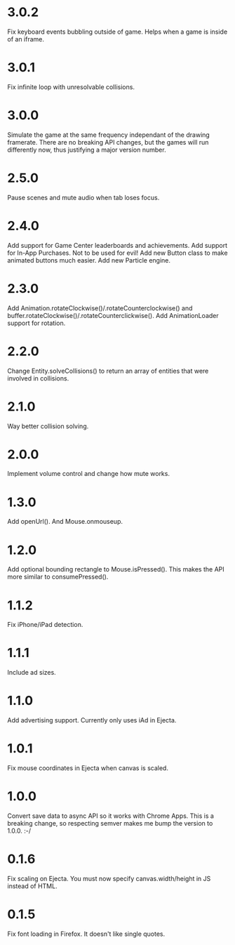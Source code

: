 # 3.0.2

Fix keyboard events bubbling outside of game. Helps when a game is inside of an iframe.

# 3.0.1

Fix infinite loop with unresolvable collisions.

# 3.0.0

Simulate the game at the same frequency independant of the drawing framerate.
There are no breaking API changes, but the games will run differently now, thus justifying a major version number.

# 2.5.0

Pause scenes and mute audio when tab loses focus.

# 2.4.0

Add support for Game Center leaderboards and achievements.
Add support for In-App Purchases. Not to be used for evil!
Add new Button class to make animated buttons much easier.
Add new Particle engine.

# 2.3.0

Add Animation.rotateClockwise()/.rotateCounterclockwise() and buffer.rotateClockwise()/.rotateCounterclickwise(). Add AnimationLoader support for rotation.

# 2.2.0

Change Entity.solveCollisions() to return an array of entities that were involved in collisions.

# 2.1.0

Way better collision solving.

# 2.0.0

Implement volume control and change how mute works.

# 1.3.0

Add openUrl(). And Mouse.onmouseup.

# 1.2.0

Add optional bounding rectangle to Mouse.isPressed(). This makes the API more similar to consumePressed().

# 1.1.2

Fix iPhone/iPad detection.

# 1.1.1

Include ad sizes.

# 1.1.0

Add advertising support. Currently only uses iAd in Ejecta.

# 1.0.1

Fix mouse coordinates in Ejecta when canvas is scaled.

# 1.0.0

Convert save data to async API so it works with Chrome Apps. This is a breaking change, so respecting semver makes me bump the version to 1.0.0. :-/

# 0.1.6

Fix scaling on Ejecta. You must now specify canvas.width/height in JS instead of HTML.

# 0.1.5

Fix font loading in Firefox. It doesn't like single quotes.
